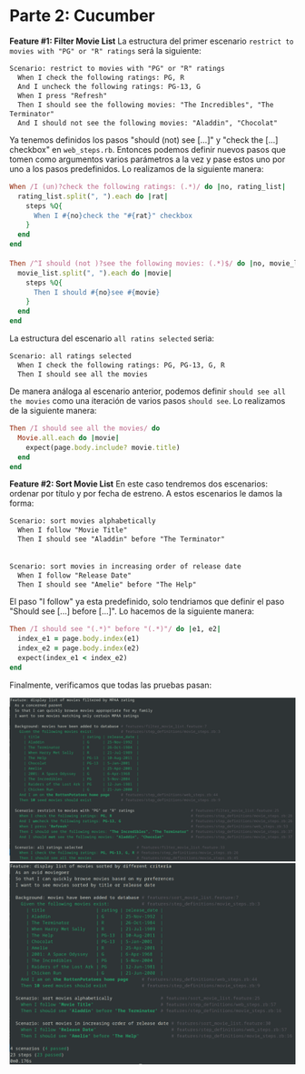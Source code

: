 # Parte 2: Cucumber
**Feature #1: Filter Movie List** 
La estructura del primer escenario `restrict to movies with "PG" or "R" ratings` será la siguiente:
```
Scenario: restrict to movies with "PG" or "R" ratings
  When I check the following ratings: PG, R
  And I uncheck the following ratings: PG-13, G
  When I press "Refresh"
  Then I should see the following movies: "The Incredibles", "The Terminator"
  And I should not see the following movies: "Aladdin", "Chocolat"
```
Ya tenemos definidos los pasos "should (not) see [...]" y "check the [...] checkbox" en `web_steps.rb`. Entonces podemos definir nuevos pasos que tomen como argumentos varios parámetros a la vez y pase estos uno por uno a los pasos predefinidos. Lo realizamos de la siguiente manera:

```ruby
When /I (un)?check the following ratings: (.*)/ do |no, rating_list|
  rating_list.split(", ").each do |rat|
    steps %Q{
      When I #{no}check the "#{rat}" checkbox
    }
  end
end

Then /^I should (not )?see the following movies: (.*)$/ do |no, movie_list|
  movie_list.split(", ").each do |movie|
    steps %Q{
      Then I should #{no}see #{movie}
    }
  end
end
```

La estructura del escenario `all ratins selected` seria:
```
Scenario: all ratings selected
  When I check the following ratings: PG, PG-13, G, R
  Then I should see all the movies
```
De manera análoga al escenario anterior, podemos definir `should see all the movies` como una iteración de varios pasos `should see`. Lo realizamos de la siguiente manera:

```ruby
Then /I should see all the movies/ do
  Movie.all.each do |movie|
    expect(page.body.include? movie.title)
  end
end
```

**Feature #2: Sort Movie List**
En este caso tendremos dos escenarios: ordenar por título y por fecha de estreno. A estos escenarios le damos la forma:

```
Scenario: sort movies alphabetically
  When I follow "Movie Title"
  Then I should see "Aladdin" before "The Terminator"


Scenario: sort movies in increasing order of release date
  When I follow "Release Date"
  Then I should see "Amelie" before "The Help"
```

El paso "I follow" ya esta predefinido, solo tendriamos que definir el paso "Should see [...] before [...]". Lo hacemos de la siguiente manera:

```ruby
Then /I should see "(.*)" before "(.*)"/ do |e1, e2|
  index_e1 = page.body.index(e1)
  index_e2 = page.body.index(e2)
  expect(index_e1 < index_e2)
end
```

Finalmente, verificamos que todas las pruebas pasan:

![](./imgs/Feature1.png)
![](./imgs/Feature2.png)